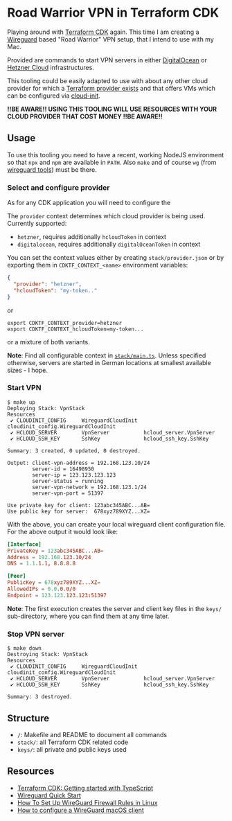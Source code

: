 # Road Warrior VPN in Terraform CDK

Playing around with [Terraform CDK](https://github.com/hashicorp/terraform-cdk) again. This time I am creating a [Wireguard](https://www.wireguard.com/) based "Road Warrior" VPN setup, that I intend to use with my Mac.

Provided are commands to start VPN servers in either [DigitalOcean](https://digitalocean.com/) or [Hetzner Cloud](https://www.hetzner.com/cloud) infrastructures.

This tooling could be easily adapted to use with about any other cloud provider for which a [Terraform provider exists](https://registry.terraform.io/browse/providers) and that offers VMs which can be configured via [cloud-init](https://cloudinit.readthedocs.io/).

**!!BE AWARE!! USING THIS TOOLING WILL USE RESOURCES WITH YOUR CLOUD PROVIDER THAT COST MONEY !!BE AWARE!!**

## Usage

To use this tooling you need to have a recent, working NodeJS environment so that `npx` and `npm` are available in `PATH`. Also `make` and of course `wg` (from [wireguard tools](https://www.wireguard.com/install/)) must be there.

### Select and configure provider

As for any CDK application you will need to configure the

The `provider` context determines which cloud provider is being used. Currently supported:

- `hetzner`, requires additionally `hcloudToken` in context
- `digitalocean`, requires additionally `digitalOceanToken` in context

You can set the context values either by creating `stack/provider.json` or by exporting them in `CDKTF_CONTEXT_<name>` environment variables:

```json
{
  "provider": "hetzner",
  "hcloudToken": "my-token.."
}
```

or

```shell
export CDKTF_CONTEXT_provider=hetzner
export CDKTF_CONTEXT_hcloudToken=my-token...
```

or a mixture of both variants.

**Note**: Find all configurable context in [`stack/main.ts`](stack/main.ts). Unless specified otherwise, servers are started in German locations at smallest available sizes - I hope.

### Start VPN

```shell
$ make up
Deploying Stack: VpnStack
Resources
 ✔ CLOUDINIT_CONFIG     WireguardCloudInit  cloudinit_config.WireguardCloudInit
 ✔ HCLOUD_SERVER        VpnServer           hcloud_server.VpnServer
 ✔ HCLOUD_SSH_KEY       SshKey              hcloud_ssh_key.SshKey

Summary: 3 created, 0 updated, 0 destroyed.

Output: client-vpn-address = 192.168.123.10/24
        server-id = 16498950
        server-ip = 123.123.123.123
        server-status = running
        server-vpn-network = 192.168.123.1/24
        server-vpn-port = 51397

Use private key for client: 123abc345ABC...AB=
Use public key for server:  678xyz789XYZ...XZ=
```

With the above, you can create your local wireguard client configuration file. For the above output it would look like:

```conf
[Interface]
PrivateKey = 123abc345ABC...AB=
Address = 192.168.123.10/24
DNS = 1.1.1.1, 8.8.8.8

[Peer]
PublicKey = 678xyz789XYZ...XZ=
AllowedIPs = 0.0.0.0/0
Endpoint = 123.123.123.123:51397
```

**Note**: The first execution creates the server and client key files in the `keys/` sub-directory, where you can find them at any time later.

### Stop VPN server

```
$ make down
Destroying Stack: VpnStack
Resources
 ✔ CLOUDINIT_CONFIG     WireguardCloudInit  cloudinit_config.WireguardCloudInit
 ✔ HCLOUD_SERVER        VpnServer           hcloud_server.VpnServer
 ✔ HCLOUD_SSH_KEY       SshKey              hcloud_ssh_key.SshKey

Summary: 3 destroyed.
```

## Structure

- `/`: Makefile and README to document all commands
- `stack/`: all Terraform CDK related code
- `keys/`: all private and public keys used

## Resources

- [Terraform CDK: Getting started with TypeScript](https://github.com/hashicorp/terraform-cdk/blob/main/docs/getting-started/typescript.md)
- [Wireguard Quick Start](https://www.wireguard.com/quickstart/)
- [How To Set Up WireGuard Firewall Rules in Linux](https://www.cyberciti.biz/faq/how-to-set-up-wireguard-firewall-rules-in-linux/)
- [How to configure a WireGuard macOS client](https://serversideup.net/how-to-configure-a-wireguard-macos-client/)
